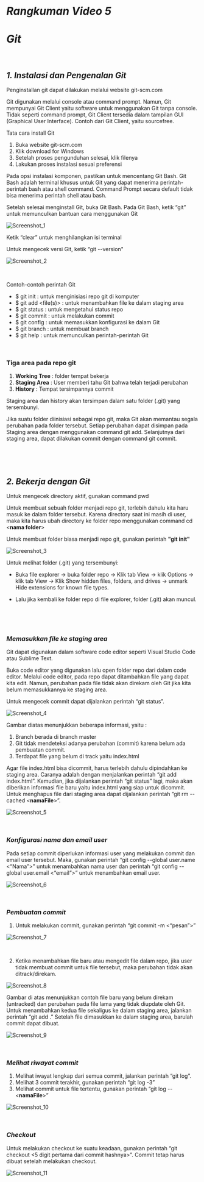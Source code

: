 # ***Rangkuman Video 5***
# ***Git***

<p>&nbsp;</p>

## ***1. Instalasi dan Pengenalan Git***
Penginstallan git dapat dilakukan melalui website git-scm.com 

Git digunakan melalui console atau command prompt. Namun, Git mempunyai Git Client yaitu software untuk menggunakan Git tanpa console. Tidak seperti command prompt, Git Client tersedia dalam tampilan GUI (Graphical User Interface). Contoh dari Git Client, yaitu sourcefree.

Tata cara install Git
1.	Buka website git-scm.com
2.	Klik download for Windows
3.	Setelah proses pengunduhan selesai, klik filenya
4.	Lakukan proses instalasi sesuai preferensi

Pada opsi instalasi komponen, pastikan untuk mencentang Git Bash. Git Bash adalah terminal khusus untuk Git yang dapat menerima perintah-perintah bash atau shell command. Command Prompt secara default tidak bisa menerima perintah shell atau bash. 

Setelah selesai menginstall Git, buka Git Bash. Pada Git Bash, ketik “git” untuk memunculkan bantuan cara menggunakan Git

![Screenshot_1](https://i.ibb.co/Ms9HtN1/Picture1.jpg)

Ketik “clear” untuk menghilangkan isi terminal

Untuk mengecek versi Git, ketik “git --version"

![Screenshot_2](https://i.ibb.co/X7DxTJd/Picture2.jpg)

<p>&nbsp;</p>

Contoh-contoh perintah Git
- $ git init : untuk menginisiasi repo git di komputer
- $ git add <file(s)> : untuk menambahkan file ke dalam staging area
- $ git status : untuk mengetahui status repo
- $ git commit : untuk melakukan commit
- $ git config : untuk memasukkan konfigurasi ke dalam Git
- $ git branch : untuk membuat branch
- $ git help : untuk memunculkan perintah-perintah Git

<p>&nbsp;</p>

### **Tiga area pada repo git**
1.	**Working Tree** : folder tempat bekerja
2.	**Staging Area** : User memberi tahu Git bahwa telah terjadi perubahan
3.	**History** : Tempat tersimpannya commit

Staging area dan history akan tersimpan dalam satu folder (.git) yang tersembunyi.

Jika suatu folder diinisiasi sebagai repo git, maka Git akan memantau segala perubahan pada folder tersebut. Setiap perubahan dapat disimpan pada Staging area dengan menggunakan command git add. Selanjutnya dari staging area, dapat dilakukan commit dengan command git commit.

<p>&nbsp;</p>
<p>&nbsp;</p>

## ***2. Bekerja dengan Git***
Untuk mengecek directory aktif, gunakan command pwd

Untuk membuat sebuah folder menjadi repo git, terlebih dahulu kita haru masuk ke dalam folder tersebut. Karena directory saat ini masih di user, maka kita harus ubah directory ke folder repo menggunakan command cd <**nama folder**>

Untuk membuat folder biasa menjadi repo git, gunakan perintah **"git init"**

![Screenshot_3](https://i.ibb.co/cXdgNwM/Picture3.jpg)

Untuk melihat folder (.git) yang tersembunyi:

- Buka file explorer -> buka folder repo -> Klik tab View -> klik Options -> klik tab View -> Klik Show hidden files, folders, and drives -> unmark Hide extensions for known file types.

- Lalu jika kembali ke folder repo di file explorer, folder (.git) akan muncul.

<p>&nbsp;</p>
<p>&nbsp;</p>

### ***Memasukkan file ke staging area***
Git dapat digunakan dalam software code editor seperti Visual Studio Code atau Sublime Text.

Buka code editor yang digunakan lalu open folder repo dari dalam code editor. Melalui code editor, pada repo dapat ditambahkan file yang dapat kita edit. Namun, perubahan pada file tidak akan direkam oleh Git jika kita belum memasukkannya ke staging area.

Untuk mengecek commit dapat dijalankan perintah “git status”.

![Screenshot_4](https://i.ibb.co/vdzvR5n/Picture4.jpg)

Gambar diatas menunjukkan beberapa informasi, yaitu :
1.	Branch berada di branch master
2.	Git tidak mendeteksi adanya perubahan (commit) karena belum ada pembuatan commit.
3.	Terdapat file yang belum di track yaitu index.html

Agar file index.html bisa dicommit, harus terlebih dahulu dipindahkan ke staging area. Caranya adalah dengan menjalankan perintah “git add index.html”. Kemudian, jika dijalankan perintah “git status” lagi, maka akan diberikan informasi file baru yaitu index.html yang siap untuk dicommit. Untuk menghapus file dari staging area dapat dijalankan perintah “git rm --cached <**namaFile**>”.

![Screenshot_5](https://i.ibb.co/Mf3Ftcp/Picture5.jpg)

<p>&nbsp;</p>

### ***Konfigurasi nama dan email user***
Pada setiap commit diperlukan informasi user yang melakukan commit dan email user tersebut. Maka, gunakan perintah “git config --global user.name <“Nama”>” untuk menambahkan nama user dan perintah “git config --global user.email <“email”>” untuk menambahkan email user.

![Screenshot_6](https://i.ibb.co/1nyvtP8/Picture6.jpg)

<p>&nbsp;</p>

### ***Pembuatan commit***
1. Untuk melakukan commit, gunakan perintah “git commit -m <“pesan”>”

![Screenshot_7](https://i.ibb.co/6F0XynW/Picture7.jpg)

<p>&nbsp;</p>

2. Ketika menambahkan file baru atau mengedit file dalam repo, jika user tidak membuat commit untuk file tersebut, maka perubahan tidak akan ditrack/direkam.

![Screenshot_8](https://i.ibb.co/NjFmQQg/Picture8.jpg)

Gambar di atas menunjukkan contoh file baru yang belum direkam (untracked) dan perubahan pada file lama yang tidak diupdate oleh Git. Untuk menambahkan kedua file sekaligus ke dalam staging area, jalankan perintah “git add .” Setelah file dimasukkan ke dalam staging area, barulah commit dapat dibuat.

![Screenshot_9](https://i.ibb.co/L0dgxSt/Picture9.jpg)

<p>&nbsp;</p>

### ***Melihat riwayat commit***
1. Melihat iwayat lengkap dari semua commit, jalankan perintah “git log".
2. Melihat 3 commit terakhir, gunakan perintah “git log -3”
3. Melihat commit untuk file tertentu, gunakan perintah “git log -- <**namaFile**>”

![Screenshot_10](https://i.ibb.co/Jp2ft5C/Picture10.jpg)



<p>&nbsp;</p>

### ***Checkout***
Untuk melakukan checkout ke suatu keadaan, gunakan perintah “git checkout <5 digit pertama dari commit hashnya>”. Commit tetap harus dibuat setelah melakukan checkout.

![Screenshot_11](https://i.ibb.co/HhXD9PD/Picture11.jpg)


